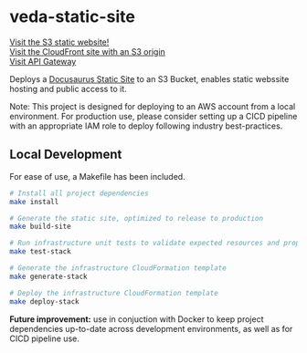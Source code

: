 # veda-static-site
[Visit the S3 static website!](http://tripp-horbinski.s3-website-us-east-1.amazonaws.com/)   
[Visit the CloudFront site with an S3 origin](http://d2we23hvwuip6v.cloudfront.net/)   
[Visit API Gateway](https://ydb1y5phlf.execute-api.us-east-1.amazonaws.com/prod/veda)   

Deploys a [Docusaurus Static Site](https://v2.docusaurus.io/) to an S3 Bucket, enables static webssite hosting and public access to it.

Note: This project is designed for deploying to an AWS account from a local environment. For production use, please consider setting up a CICD pipeline with an appropriate IAM role to deploy following industry best-practices.

## Local Development
For ease of use, a Makefile has been included. 
```bash
# Install all project dependencies
make install

# Generate the static site, optimized to release to production
make build-site

# Run infrastructure unit tests to validate expected resources and properties exist
make test-stack

# Generate the infrastructure CloudFormation template
make generate-stack

# Deploy the infrastructure CloudFormation template
make deploy-stack
```

**Future improvement:** use in conjuction with Docker to keep project dependencies up-to-date across development environments, as well as for CICD pipeline use.
